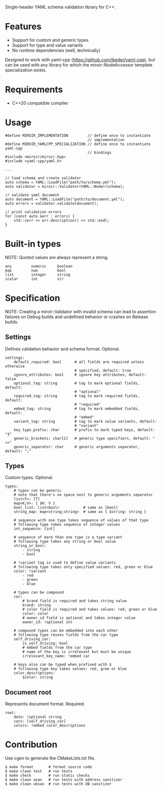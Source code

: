 Single-header YAML schema validation library for C++.

Features
========

*   Support for custom and generic types
*   Support for type and value variants
*   No runtime dependencies (well, technically)

Designed to work with yaml-cpp (https://github.com/jbeder/yaml-cpp), but can be
used with any library for which the miroir::NodeAccessor template specialization
exists.

Requirements
============

*   C++20 compatible compiler

Usage
=====

    #define MIROIR_IMPLEMENTATION         // define once to instantiate
                                          // implementation
    #define MIROIR_YAMLCPP_SPECIALIZATION // define once to instantiate yaml-cpp
                                          // bindings
    #include <miroir/miroir.hpp>
    #include <yaml-cpp/yaml.h>

    ...

    // load schema and create validator
    auto schema = YAML::LoadFile("path/to/schema.yml");
    auto validator = miroir::Validator<YAML::Node>(schema);

    // validate yaml document
    auto document = YAML::LoadFile("path/to/document.yml");
    auto errors = validator.validate(document);

    // print validation errors
    for (const auto &err : errors) {
        std::cerr << err.description() << std::endl;
    }

Built-in types
==============

NOTE: Quoted values are always represent a string.

    any         numeric     boolean
    map         num         bool
    list        integer     string
    scalar      int         str

Specification
=============

NOTE: Creating a miroir::Validator with invalid schema can lead to assertion
failures on Debug builds and undefined behavior or crashes on Release builds.

Settings
--------

Defines validation behavior and schema format. Optional.

    settings:
        default_required: bool      # all fields are required unless otherwise
                                    # specified, default: true
        ignore_attributes: bool     # ignore key attributes, default: false
        optional_tag: string        # tag to mark optional fields, default:
                                    # "optional"
        required_tag: string        # tag to mark required fields, default:
                                    # "required"
        embed_tag: string           # tag to mark embedded fields, default:
                                    # "embed"
        variant_tag: string         # tag to mark value variants, default:
                                    # "variant"
        key_type_prefix: char       # prefix to mark typed keys, default: "$"
        generic_brackets: char[2]   # generic type specifiers, default: "<>"
        generic_separator: char     # generic arguments separator, default: ";"

Types
-----

Custom types. Optional.

    types:
        # types can be generic
        # note that there's no space next to generic arguments separator
        list<T>: [T]
        map<K;V>: { $K: V }
        bool_list: list<bool>           # same as [bool]
        string_map: map<string;string>  # same as { $string: string }

        # sequence with one type takes sequence of values of that type
        # following type takes sequence of integer values
        int_sequence: [int]

        # sequence of more than one type is a type variant
        # following type takes any string or bool value
        string_or_bool:
            - string
            - bool

        # !variant tag is used to define value variants
        # following type takes only specified values: red, green or blue
        color: !variant
            - red
            - green
            - blue

        # types can be compound
        car:
            # brand field is required and takes string value
            brand: string
            # color field is required and takes values: red, green or blue
            color: color
            # owner_id field is optional and takes integer value
            owner_id: !optional int

        # compound types can be embedded into each other
        # following type reuses fields from the car type
        self_driving_car:
            is_self_driving: bool
            # embed fields from the car type
            # name of the key is irrelevant but must be unique
            irrelevant_key_name: !embed car

        # keys also can be typed when prefixed with $
        # following type key takes values: red, gree or blue
        color_descriptions:
            $color: string

Document root
-------------

Represents document format. Required.

    root:
        date: !optional string
        cars: [self_driving_car]
        colors: !embed color_descriptions

Contribution
============

Use cgen to generate the CMakeLists.txt file.

    $ make format       # format source code
    $ make clean test   # run tests
    $ make check        # run static checks
    $ make clean asan   # run tests with address sanitizer
    $ make clean ubsan  # run tests with UB sanitizer
